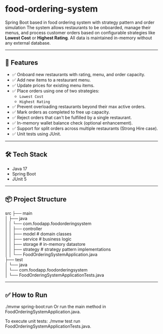 # food-ordering-system
Spring Boot based in food ordering system with strategy pattern and order simulation
The system allows restaurants to be onboarded, manage their menus, and process customer orders based on configurable strategies like **Lowest Cost** or **Highest Rating**. All data is maintained in-memory without any external database.

---
## 🚀 Features

- ✅ Onboard new restaurants with rating, menu, and order capacity.
- ✅ Add new items to a restaurant menu.
- ✅ Update prices for existing menu items.
- ✅ Place orders using one of two strategies:
  - `Lowest Cost`
  - `Highest Rating`
- ✅ Prevent overloading restaurants beyond their max active orders.
- ✅ Mark orders as completed to free up capacity.
- ✅ Reject orders that can't be fulfilled by a single restaurant.
- ✅ In-memory wallet balance check (optional enhancement).
- ✅ Support for split orders across multiple restaurants (Strong Hire case).
- ✅ Unit tests using JUnit.

---
## 🛠 Tech Stack

- Java 17
- Spring Boot
- JUnit 5
---
## 📦 Project Structure
src
├── main               
│ ├── java                
│ │ └── com.foodapp.foodorderingsystem                
│ │ ├── controller                           
│ │ ├── model # domain classes                    
│ │ ├── service # business logic                          
│ │ ├── storage # in-memory datastore                       
│ │ ├── strategy # strategy pattern implementations                            
│ │ └── FoodOrderingSystemApplication.java                            
├── test                                        
│ └── java                                    
│ └── com.foodapp.foodorderingsystem                               
│ └── FoodOrderingSystemApplicationTests.java                               

-----

## ✅ How to Run
./mvnw spring-boot:run
Or
run the main method in FoodOrderingSystemApplication.java.

To execute unit tests:
./mvnw test
run FoodOrderingSystemApplicationTests.java.
